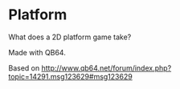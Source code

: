 # Platform

What does a 2D platform game take?

Made with QB64.

Based on http://www.qb64.net/forum/index.php?topic=14291.msg123629#msg123629
